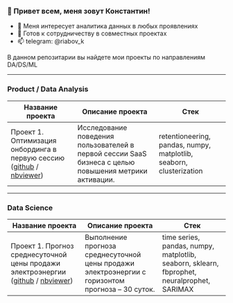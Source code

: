 ### 👋 Привет всем, меня зовут Константин!
- 👀 Меня интересует аналитика данных в любых проявлениях
- 💞️ Готов к сотрудничеству в совместных проектах
- 📫 telegram: @riabov_k




В данном репозитарии вы найдете мои проекты по направлениям DA/DS/ML

__________________________________________________________________________________________________________________________



### Product / Data Analysis

| **Название проекта** | **Описание проекта** |  **Стек** |
| -------------------- | --------------------- | --------------------- |
| Проект 1. Оптимизация онбординга в первую сессию ([github](https://github.com/RiabovK/Onboarding-optimization-in-the-first-session) / [nbviewer](https://nbviewer.org/github/RiabovK/Onboarding-optimization-in-the-first-session/blob/main/Onboarding_optimization_in_the_first_session.ipynb)) | Исследование поведения пользователей в первой сессии SaaS бизнеса с целью повышения метрики активации. |  retentioneering, pandas, numpy, matplotlib, seaborn, clusterization |

__________________________________________________________________________________________________________________________



### Data Science

| **Название проекта** | **Описание проекта** |  **Стек** |
| -------------------- | --------------------- | --------------------- |
| Проект 1. Прогноз среднесуточной цены продажи электроэнергии ([github](https://github.com/RiabovK/Forecast-of-the-average-daily-selling-price-of-electricity) / [nbviewer](https://nbviewer.org/github/RiabovK/Forecast-of-the-average-daily-selling-price-of-electricity/blob/main/Forecast_of_the_average_daily_selling_price_of_electricity.ipynb)) | Выполнение прогноза среднесуточной цены продажи электроэнергии с горизонтом прогноза – 30 суток. |  time series, pandas, numpy, matplotlib, seaborn, sklearn, fbprophet, neuralprophet, SARIMAX |



<!--
**RiabovK/RiabovK** is a ✨ _special_ ✨ repository because its `README.md` (this file) appears on your GitHub profile.

Here are some ideas to get you started:

- 🔭 I’m currently working on ...
- 🌱 I’m currently learning ...
- 👯 I’m looking to collaborate on ...
- 🤔 I’m looking for help with ...
- 💬 Ask me about ...
- 📫 How to reach me: ...
- 😄 Pronouns: ...
- ⚡ Fun fact: ...
- 💰 Мое резюме [здесь](https://docs.google.com/document/d/1YBsV5SZXDAgRQqwkORiHcPVOQzCcFKeTcwOIYrbRvL8/edit?usp=sharing).

I'm ..., an entusiastic full stack developer looking forward to contribute for the open source community
-->
